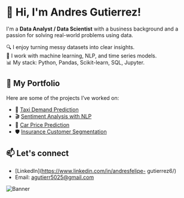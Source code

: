 # 👋 Hi, I'm Andres Gutierrez!

I'm a **Data Analyst / Data Scientist** with a business background and a passion for solving real-world problems using data.

🔍 I enjoy turning messy datasets into clear insights.  
🧠 I work with machine learning, NLP, and time series models.  
📊 My stack: Python, Pandas, Scikit-learn, SQL, Jupyter.

## 💼 My Portfolio
Here are some of the projects I’ve worked on:
- 🚖 [Taxi Demand Prediction](https://github.com/Andresfe6/sweet-lift-taxi-demand-predictionn)
- 🎬 [Sentiment Analysis with NLP](https://github.com/Andresfe6/film-junky-sentiment-analysis)
- 🚗 [Car Price Prediction](https://github.com/Andresfe6/used-cars-price-prediction)
- 🛡️ [Insurance Customer Segmentation](https://github.com/Andresfe6/insurance-client-clustering)



## 📫 Let's connect
- [LinkedIn](https://www.linkedin.com/in/andresfelipe-
gutierrez6/)
- Email: agutierr5025@gmail.com

![Banner](https://link-to-your-banner-image.jpg)

